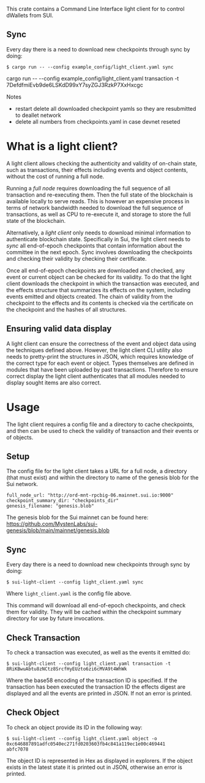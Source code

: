 This crate contains a Command Line Interface light client for to control dWallets from SUI.

## Sync

Every day there is a need to download new checkpoints through sync by doing:

```
$ cargo run -- --config example_config/light_client.yaml sync
```

cargo run -- --config example_config/light_client.yaml transaction -t 7DefdfmiEvb9de6LSKdD99xY7syZGJ3RzkP7XxHxcgc

Notes

- restart delete all downloaded checkpoint yamls so they are resubmitted to deallet network
- delete all numbers from checkpoints.yaml in case devnet reseted

# What is a light client?

A light client allows checking the authenticity and validity of on-chain state, such as transactions, their effects including events and object contents, without the cost of running a full node.

Running a _full node_ requires downloading the full sequence of all transaction and re-executing them. Then the full state of the blockchain is available locally to serve reads. This is however an expensive process in terms of network bandwidth needed to download the full sequence of transactions, as well as CPU to re-execute it, and storage to store the full state of the blockchain.

Alternatively, a _light client_ only needs to download minimal information to authenticate blockchain state. Specifically in Sui, the light client needs to _sync_ all end-of-epoch checkpoints that contain information about the committee in the next epoch. Sync involves downloading the checkpoints and checking their validity by checking their certificate.

Once all end-of-epoch checkpoints are downloaded and checked, any event or current object can be checked for its validity. To do that the light client downloads the checkpoint in which the transaction was executed, and the effects structure that summarizes its effects on the system, including events emitted and objects created. The chain of validity from the checkpoint to the effects and its contents is checked via the certificate on the checkpoint and the hashes of all structures.

## Ensuring valid data display

A light client can ensure the correctness of the event and object data using the techniques defined above. However, the light client CLI utility also needs to pretty-print the structures in JSON, which requires knowledge of the correct type for each event or object. Types themselves are defined in modules that have been uploaded by past transactions. Therefore to ensure correct display the light client authenticates that all modules needed to display sought items are also correct.

# Usage

The light client requires a config file and a directory to cache checkpoints, and then can be used to check the validity of transaction and their events or of objects.

## Setup

The config file for the light client takes a URL for a full node, a directory (that must exist) and within the directory to name of the genesis blob for the Sui network.

```
full_node_url: "http://ord-mnt-rpcbig-06.mainnet.sui.io:9000"
checkpoint_summary_dir: "checkpoints_dir"
genesis_filename: "genesis.blob"
```

The genesis blob for the Sui mainnet can be found here: https://github.com/MystenLabs/sui-genesis/blob/main/mainnet/genesis.blob

## Sync

Every day there is a need to download new checkpoints through sync by doing:

```
$ sui-light-client --config light_client.yaml sync
```

Where `light_client.yaml` is the config file above.

This command will download all end-of-epoch checkpoints, and check them for validity. They will be cached within the checkpoint summary directory for use by future invocations.

## Check Transaction

To check a transaction was executed, as well as the events it emitted do:

```
$ sui-light-client --config light_client.yaml transaction -t 8RiKBwuAbtu8zNCtz8SrcfHyEUzto6zi6cMVA9t4WhWk
```

Where the base58 encoding of the transaction ID is specified. If the transaction has been executed the transaction ID the effects digest are displayed and all the events are printed in JSON. If not an error is printed.

## Check Object

To check an object provide its ID in the following way:

```
$ sui-light-client --config light_client.yaml object -o 0xc646887891adfc0540ec271fd0203603fb4c841a119ec1e00c469441
abfc7078
```

The object ID is represented in Hex as displayed in explorers. If the object exists in the latest state it is printed out in JSON, otherwise an error is printed.
